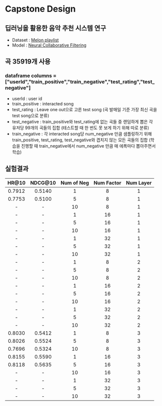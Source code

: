 # Capstone Design
## 딥러닝을 활용한 음악 추천 시스템 연구<br>
* Dataset : [Melon playlist](https://arena.kakao.com/c/8)
* Model : [Neural Collaborative Filtering](https://arxiv.org/abs/1708.05031)
## 곡 35919개 사용 
### dataframe columns = ["userId","train_positive","train_negative","test_rating","test_negative"]<br>
* userId : user id
* train_positive : interacted song
* test_rating : Leave one out으로 고른 test song (곡 발매일 기준 가장 최신 곡을 test song으로 분류)
* test_negative : train_positive와 test_rating에 없는 곡들 중 랜덤하게 뽑은 각 유저당 99개의 곡들의 집합
(테스트할 때 한 번도 못 보게 하기 위해 따로 분류) 
* train_negative : 각 interacted song당 num_negative 만큼 샘플링하기 위해 train_positive, test_rating, test_negative와 겹치지 않는 모든 곡들의 집합 
(학습을 진행할 때 train_negative에서 num_negative 만큼 매 에폭마다 뽑아주면서 학습)

## 실험결과
| HR@10 | NDCG@10 | Num of Neg | Num Factor | Num Layer |
|:-----:|:-------:|:----------:|:----------:|:---------:|
| 0.7912|   0.5140|      1     |      8     |     1     |
| 0.7753|   0.5100|      5     |      8     |     1     |
| -     |  -      |      10    |      8     |     1     |
| -     |  -      |      1     |      16    |     1     |
| -     |  -      |      5     |      16    |     1     |
| -     |  -      |      10    |      16    |     1     |
| -     |  -      |      1     |      32    |     1     |
| -     |  -      |      5     |      32    |     1     |
| -     |  -      |      10    |      32    |     1     |
| -     |  -      |      1     |      8     |     2     |
| -     |  -      |      5     |      8     |     2     |
| -     |  -      |      10    |      8     |     2     |
| -     |  -      |      1     |      16    |     2     |
| -     |  -      |      5     |      16    |     2     |
| -     |  -      |      10    |      16    |     2     |
| -     |  -      |      1     |      32    |     2     |
| -     |  -      |      5     |      32    |     2     |
| -     |  -      |      10    |      32    |     2     |
| 0.8030|   0.5412|      1     |      8     |     3     |
| 0.8026|   0.5524|      5     |      8     |     3     |
| 0.7696|   0.5324|      10    |      8     |     3     |
| 0.8155|   0.5590|      1     |      16    |     3     |
| 0.8118|   0.5635|      5     |      16    |     3     |
| -     |  -      |      10    |      16    |     3     |
| -     |  -      |      1     |      32    |     3     |
| -     |  -      |      5     |      32    |     3     |
| -     |  -      |      10    |      32    |     3     |





